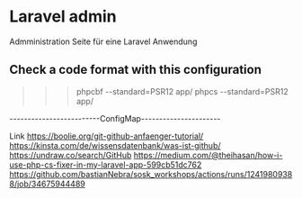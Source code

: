 # Laravel admin

Admministration Seite für eine Laravel Anwendung

## Check a code format with this configuration
 >>>
 >>> phpcbf --standard=PSR12 app/
 >>> phpcs  --standard=PSR12 app/

 -------------------------ConfigMap----------------------

 Link
 <https://boolie.org/git-github-anfaenger-tutorial/>
 <https://kinsta.com/de/wissensdatenbank/was-ist-github/>
 <https://undraw.co/search/GitHub>
 <https://medium.com/@theihasan/how-i-use-php-cs-fixer-in-my-laravel-app-599cb51dc762>
 <https://github.com/bastianNebra/sosk_workshops/actions/runs/12419809388/job/34675944489>
